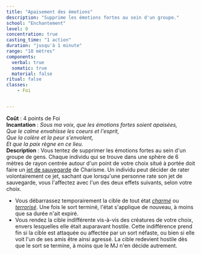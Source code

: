```yaml
---
title: "Apaisement des émotions"
description: "Supprime les émotions fortes au sein d'un groupe."
school: "Enchantement"
level: 0
concentration: true
casting_time: "1 action"
duration: "jusqu'à 1 minute"
range: "18 mètres"
components:
  verbal: true
  somatic: true
  material: false
ritual: false
classes:
    - Foi


---
```

**Coût** : 4 points de Foi  
**Incantation** : *Sous ma voix, que les émotions fortes soient apaisées,*  
*Que le calme envahisse les coeurs et l'esprit,*  
*Que la colère et la peur s'envolent,*  
*Et que la paix règne en ce lieu.*   
**Description** : Vous tentez de supprimer les émotions fortes au sein d'un groupe de gens. Chaque individu qui se trouve dans une sphère de 6 mètres de rayon centrée autour d'un point de votre choix situé à portée doit faire un [jet de sauvegarde](/utiliser-les-caracteristiques/#jets-de-sauvegarde) de Charisme. Un individu peut décider de rater volontairement ce jet, sachant que lorsqu'une personne rate son jet de sauvegarde, vous l'affectez avec l'un des deux effets suivants, selon votre choix.
* Vous débarrassez temporairement la cible de tout état [_charmé_](/gerer-la-sante-du-personnage/#charme) ou [_terrorisé_](/gerer-la-sante-du-personnage/#terrorise). Une fois le sort terminé, l'état s'applique de nouveau, à moins que sa durée n'ait expiré.
* Vous rendez la cible indifférente vis-à-vis des créatures de votre choix, envers lesquelles elle était auparavant hostile. Cette indifférence prend fin si la cible est attaquée ou affectée par un sort néfaste, ou bien si elle voit l'un de ses amis être ainsi agressé. La cible redevient hostile dès que le sort se termine, à moins que le MJ n'en décide autrement.
